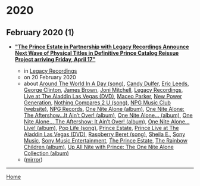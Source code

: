 # 2020

## February 2020 (1)

 - [**"The Prince Estate in Partnership with Legacy Recordings Announce Next Wave of Physical Titles in Definitive Prince Catalog Reissue Project arriving Friday, April 17"**](https://www.legacyrecordings.com/2020/02/20/the-prince-estate-in-partnership-with-legacy-recordings-announce-next-wave-of-physical-titles-in-definitive-prince-catalog-reissue-project-arriving-friday-april-17/)

    - in [Legacy Recordings](https://www.legacyrecordings.com/)
    - on 20 February 2020
    - about [Around The World In A Day (song)](../../topics/song/around-the-world-in-a-day/index.md), [Candy Dulfer](../../topics/candy-dulfer/index.md), [Eric Leeds](../../topics/eric-leeds/index.md), [George Clinton](../../topics/george-clinton/index.md), [James Brown](../../topics/james-brown/index.md), [Joni Mitchell](../../topics/joni-mitchell/index.md), [Legacy Recordings](../../topics/legacy-recordings/index.md), [Live at The Aladdin Las Vegas (DVD)](../../topics/dvd/live-at-the-aladdin-las-vegas/index.md), [Maceo Parker](../../topics/maceo-parker/index.md), [New Power Generation](../../topics/new-power-generation/index.md), [Nothing Compares 2 U (song)](../../topics/song/nothing-compares-2-u/index.md), [NPG Music Club (website)](../../topics/website/npg-music-club/index.md), [NPG Records](../../topics/npg-records/index.md), [One Nite Alone (album)](../../topics/album/one-nite-alone/index.md), [One Nite Alone: The Aftershow…It Ain’t Over! (album)](../../topics/album/one-nite-alone-the-aftershow-it-ain-t-over/index.md), [One Nite Alone… (album)](../../topics/album/one-nite-alone/index.md), [One Nite Alone… The Aftershow: It Ain’t Over! (album)](../../topics/album/one-nite-alone-the-aftershow-it-ain-t-over/index.md), [One Nite Alone…Live! (album)](../../topics/album/one-nite-alone-live/index.md), [Pop Life (song)](../../topics/song/pop-life/index.md), [Prince Estate](../../topics/prince-estate/index.md), [Prince Live at The Aladdin Las Vegas (DVD)](../../topics/dvd/prince-live-at-the-aladdin-las-vegas/index.md), [Raspberry Beret (song)](../../topics/song/raspberry-beret/index.md), [Sheila E.](../../topics/sheila-e/index.md), [Sony Music](../../topics/sony-music/index.md), [Sony Music Entertainment](../../topics/sony-music-entertainment/index.md), [The Prince Estate](../../topics/the-prince-estate/index.md), [The Rainbow Children (album)](../../topics/album/the-rainbow-children/index.md), [Up All Nite with Prince: The One Nite Alone Collection (album)](../../topics/album/up-all-nite-with-prince-the-one-nite-alone-collection/index.md)
    - ([mirror](https://web.archive.org/web/*/https://www.legacyrecordings.com/2020/02/20/the-prince-estate-in-partnership-with-legacy-recordings-announce-next-wave-of-physical-titles-in-definitive-prince-catalog-reissue-project-arriving-friday-april-17/))

----

[Home](../index.md)
